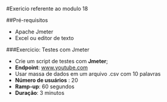 #Exericio referente ao modulo 18 

##Pré-requisitos 
- Apache Jmeter
- Excel ou editor de texto

###Exercicio: Testes com Jmeter
- Crie um script de testes com **Jmeter**;
- **Endpoint**: www.youtube.com
- Usar massa de dados em um arquivo .csv com 10 palavras
- **Número de usuários** : 20
- **Ramp-up**: 60 segundos
- **Duração**: 3 minutos